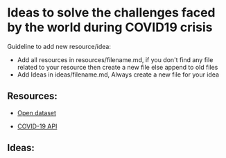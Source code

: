 # Ideas to solve the challenges faced by the world during COVID19 crisis

Guideline to add new resource/idea:

* Add all resources in resources/filename.md, if you don't find any file related to your resource then create a new file else append to old files
* Add Ideas in ideas/filename.md, Always create a new file for your idea

## Resources:

- [Open dataset](resources/opendataset.md)

- [COVID-19 API](resources/COVID-19%20Stats%20API.md)

## Ideas:
